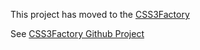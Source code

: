 This project has moved to the [CSS3Factory](http://www.css3factory.com)

See [CSS3Factory Github Project](https://github.com/dgalarza/CSS3Factory)
